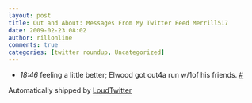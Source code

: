 ```yaml
---
layout: post
title: Out and About: Messages From My Twitter Feed Merrill517
date: 2009-02-23 08:02
author: rillonline
comments: true
categories: [twitter roundup, Uncategorized]
---
```

<ul class="loudtwitter"><li><em>18:46</em> feeling a little better; Elwood got out4a run w/1of his friends. <a href="http://twitter.com/merrill517/statuses/1238833325">#</a></li></ul>Automatically shipped by <a href="http://www.loudtwitter.com">LoudTwitter</a><img src="http://1238833325.data.loudtwitter.com/72113269833264258" width="1" height="1" border="0" style="display:none;" />

